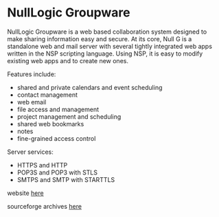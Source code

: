 # NullLogic Groupware
NullLogic Groupware is a web based collaboration system designed to make
sharing information easy and secure.  At its core, Null G is a standalone
web and mail server with several tightly integrated web apps written in the
NSP scripting language.  Using NSP, it is easy to modify existing web apps
and to create new ones.

Features include:
- shared and private calendars and event scheduling
- contact management
- web email
- file access and management
- project management and scheduling
- shared web bookmarks
- notes
- fine-grained access control

Server services:
- HTTPS and HTTP
- POP3S and POP3 with STLS
- SMTPS and SMTP with STARTTLS

website [here](http://nullg.ca/groupware/)

sourceforge archives [here](https://sourceforge.net/projects/nullgroupware/)
